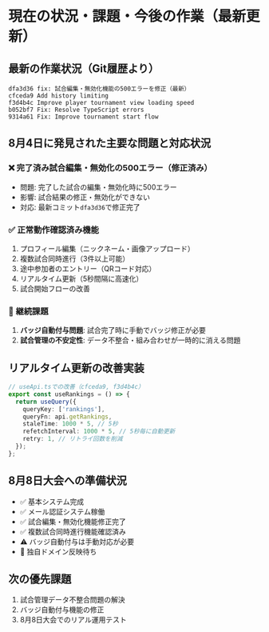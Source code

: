 # 現在の状況・課題・今後の作業（最新更新）

## 最新の作業状況（Git履歴より）
```
dfa3d36 fix: 試合編集・無効化機能の500エラーを修正（最新）
cfceda9 Add history limiting
f3d4b4c Improve player tournament view loading speed
b052bf7 Fix: Resolve TypeScript errors
9314a61 Fix: Improve tournament start flow
```

## 8月4日に発見された主要な問題と対応状況

### ❌ **完了済み試合編集・無効化の500エラー（修正済み）**
- 問題: 完了した試合の編集・無効化時に500エラー
- 影響: 試合結果の修正・無効化ができない
- 対応: 最新コミット`dfa3d36`で修正完了

### ✅ **正常動作確認済み機能**
1. プロフィール編集（ニックネーム・画像アップロード）
2. 複数試合同時進行（3件以上可能）
3. 途中参加者のエントリー（QRコード対応）
4. リアルタイム更新（5秒間隔に高速化）
5. 試合開始フローの改善

### 🔄 **継続課題**
1. **バッジ自動付与問題**: 試合完了時に手動でバッジ修正が必要
2. **試合管理の不安定性**: データ不整合・組み合わせが一時的に消える問題

## リアルタイム更新の改善実装
```typescript
// useApi.tsでの改善（cfceda9, f3d4b4c）
export const useRankings = () => {
  return useQuery({
    queryKey: ['rankings'],
    queryFn: api.getRankings,
    staleTime: 1000 * 5, // 5秒
    refetchInterval: 1000 * 5, // 5秒毎に自動更新
    retry: 1, // リトライ回数を削減
  });
};
```

## 8月8日大会への準備状況
- ✅ 基本システム完成
- ✅ メール認証システム稼働
- ✅ 試合編集・無効化機能修正完了
- ✅ 複数試合同時進行機能確認済み
- ⚠️ バッジ自動付与は手動対応が必要
- 🔄 独自ドメイン反映待ち

## 次の優先課題
1. 試合管理データ不整合問題の解決
2. バッジ自動付与機能の修正
3. 8月8日大会でのリアル運用テスト